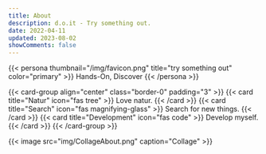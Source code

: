 ```yaml
---
title: About
description: d.o.it - Try something out.
date: 2022-04-11
updated: 2023-08-02
showComments: false
---
```


{{< persona thumbnail="/img/favicon.png" title="try something out" color="primary" >}}
Hands-On, Discover
{{< /persona >}}

{{< card-group align="center" class="border-0" padding="3" >}}
    {{< card title="Natur" icon="fas tree" >}}
        Love natur.
    {{< /card >}}
    {{< card title="Search" icon="fas magnifying-glass" >}}
        Search for new things.
    {{< /card >}}
    {{< card title="Development" icon="fas code" >}}
        Develop myself.
    {{< /card >}}
{{< /card-group >}}


{{< image src="img/CollageAbout.png" caption="Collage" >}}